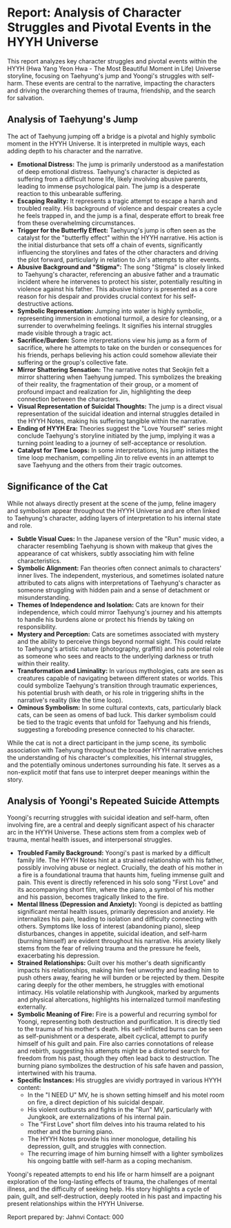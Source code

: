 # Report: Analysis of Character Struggles and Pivotal Events in the HYYH Universe

This report analyzes key character struggles and pivotal events within the HYYH (Hwa Yang Yeon Hwa - The Most Beautiful Moment in Life) Universe storyline, focusing on Taehyung's jump and Yoongi's struggles with self-harm. These events are central to the narrative, impacting the characters and driving the overarching themes of trauma, friendship, and the search for salvation.

## Analysis of Taehyung's Jump

The act of Taehyung jumping off a bridge is a pivotal and highly symbolic moment in the HYYH Universe. It is interpreted in multiple ways, each adding depth to his character and the narrative.

*   **Emotional Distress:** The jump is primarily understood as a manifestation of deep emotional distress. Taehyung's character is depicted as suffering from a difficult home life, likely involving abusive parents, leading to immense psychological pain. The jump is a desperate reaction to this unbearable suffering.
*   **Escaping Reality:** It represents a tragic attempt to escape a harsh and troubled reality. His background of violence and despair creates a cycle he feels trapped in, and the jump is a final, desperate effort to break free from these overwhelming circumstances.
*   **Trigger for the Butterfly Effect:** Taehyung's jump is often seen as the catalyst for the "butterfly effect" within the HYYH narrative. His action is the initial disturbance that sets off a chain of events, significantly influencing the storylines and fates of the other characters and driving the plot forward, particularly in relation to Jin's attempts to alter events.
*   **Abusive Background and "Stigma":** The song "Stigma" is closely linked to Taehyung's character, referencing an abusive father and a traumatic incident where he intervenes to protect his sister, potentially resulting in violence against his father. This abusive history is presented as a core reason for his despair and provides crucial context for his self-destructive actions.
*   **Symbolic Representation:** Jumping into water is highly symbolic, representing immersion in emotional turmoil, a desire for cleansing, or a surrender to overwhelming feelings. It signifies his internal struggles made visible through a tragic act.
*   **Sacrifice/Burden:** Some interpretations view his jump as a form of sacrifice, where he attempts to take on the burden or consequences for his friends, perhaps believing his action could somehow alleviate their suffering or the group's collective fate.
*   **Mirror Shattering Sensation:** The narrative notes that Seokjin felt a mirror shattering when Taehyung jumped. This symbolizes the breaking of their reality, the fragmentation of their group, or a moment of profound impact and realization for Jin, highlighting the deep connection between the characters.
*   **Visual Representation of Suicidal Thoughts:** The jump is a direct visual representation of the suicidal ideation and internal struggles detailed in the HYYH Notes, making his suffering tangible within the narrative.
*   **Ending of HYYH Era:** Theories suggest the "Love Yourself" series might conclude Taehyung's storyline initiated by the jump, implying it was a turning point leading to a journey of self-acceptance or resolution.
*   **Catalyst for Time Loops:** In some interpretations, his jump initiates the time loop mechanism, compelling Jin to relive events in an attempt to save Taehyung and the others from their tragic outcomes.

## Significance of the Cat

While not always directly present at the scene of the jump, feline imagery and symbolism appear throughout the HYYH Universe and are often linked to Taehyung's character, adding layers of interpretation to his internal state and role.

*   **Subtle Visual Cues:** In the Japanese version of the "Run" music video, a character resembling Taehyung is shown with makeup that gives the appearance of cat whiskers, subtly associating him with feline characteristics.
*   **Symbolic Alignment:** Fan theories often connect animals to characters' inner lives. The independent, mysterious, and sometimes isolated nature attributed to cats aligns with interpretations of Taehyung's character as someone struggling with hidden pain and a sense of detachment or misunderstanding.
*   **Themes of Independence and Isolation:** Cats are known for their independence, which could mirror Taehyung's journey and his attempts to handle his burdens alone or protect his friends by taking on responsibility.
*   **Mystery and Perception:** Cats are sometimes associated with mystery and the ability to perceive things beyond normal sight. This could relate to Taehyung's artistic nature (photography, graffiti) and his potential role as someone who sees and reacts to the underlying darkness or truth within their reality.
*   **Transformation and Liminality:** In various mythologies, cats are seen as creatures capable of navigating between different states or worlds. This could symbolize Taehyung's transition through traumatic experiences, his potential brush with death, or his role in triggering shifts in the narrative's reality (like the time loop).
*   **Ominous Symbolism:** In some cultural contexts, cats, particularly black cats, can be seen as omens of bad luck. This darker symbolism could be tied to the tragic events that unfold for Taehyung and his friends, suggesting a foreboding presence connected to his character.

While the cat is not a direct participant in the jump scene, its symbolic association with Taehyung throughout the broader HYYH narrative enriches the understanding of his character's complexities, his internal struggles, and the potentially ominous undertones surrounding his fate. It serves as a non-explicit motif that fans use to interpret deeper meanings within the story.

## Analysis of Yoongi's Repeated Suicide Attempts

Yoongi's recurring struggles with suicidal ideation and self-harm, often involving fire, are a central and deeply significant aspect of his character arc in the HYYH Universe. These actions stem from a complex web of trauma, mental health issues, and interpersonal struggles.

*   **Troubled Family Background:** Yoongi's past is marked by a difficult family life. The HYYH Notes hint at a strained relationship with his father, possibly involving abuse or neglect. Crucially, the death of his mother in a fire is a foundational trauma that haunts him, fueling immense guilt and pain. This event is directly referenced in his solo song "First Love" and its accompanying short film, where the piano, a symbol of his mother and his passion, becomes tragically linked to the fire.
*   **Mental Illness (Depression and Anxiety):** Yoongi is depicted as battling significant mental health issues, primarily depression and anxiety. He internalizes his pain, leading to isolation and difficulty connecting with others. Symptoms like loss of interest (abandoning piano), sleep disturbances, changes in appetite, suicidal ideation, and self-harm (burning himself) are evident throughout his narrative. His anxiety likely stems from the fear of reliving trauma and the pressure he feels, exacerbating his depression.
*   **Strained Relationships:** Guilt over his mother's death significantly impacts his relationships, making him feel unworthy and leading him to push others away, fearing he will burden or be rejected by them. Despite caring deeply for the other members, he struggles with emotional intimacy. His volatile relationship with Jungkook, marked by arguments and physical altercations, highlights his internalized turmoil manifesting externally.
*   **Symbolic Meaning of Fire:** Fire is a powerful and recurring symbol for Yoongi, representing both destruction and purification. It is directly tied to the trauma of his mother's death. His self-inflicted burns can be seen as self-punishment or a desperate, albeit cyclical, attempt to purify himself of his guilt and pain. Fire also carries connotations of release and rebirth, suggesting his attempts might be a distorted search for freedom from his past, though they often lead back to destruction. The burning piano symbolizes the destruction of his safe haven and passion, intertwined with his trauma.
*   **Specific Instances:** His struggles are vividly portrayed in various HYYH content:
    *   In the "I NEED U" MV, he is shown setting himself and his motel room on fire, a direct depiction of his suicidal despair.
    *   His violent outbursts and fights in the "Run" MV, particularly with Jungkook, are externalizations of his internal pain.
    *   The "First Love" short film delves into his trauma related to his mother and the burning piano.
    *   The HYYH Notes provide his inner monologue, detailing his depression, guilt, and struggles with connection.
    *   The recurring image of him burning himself with a lighter symbolizes his ongoing battle with self-harm as a coping mechanism.

Yoongi's repeated attempts to end his life or harm himself are a poignant exploration of the long-lasting effects of trauma, the challenges of mental illness, and the difficulty of seeking help. His story highlights a cycle of pain, guilt, and self-destruction, deeply rooted in his past and impacting his present relationships within the HYYH Universe.

Report prepared by: Jahnvi
Contact: 000